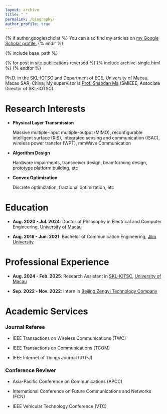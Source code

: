 ```yaml
---
layout: archive
title: " "
permalink: /biography/
author_profile: true
---
```


{% if author.googlescholar %}
  You can also find my articles on <u><a href="{{author.googlescholar}}">my Google Scholar profile</a>.</u>
{% endif %}

{% include base_path %}

{% for post in site.publications reversed %}
  {% include archive-single.html %}
{% endfor %}

 Ph.D. in the [SKL-IOTSC](https://skliotsc.um.edu.mo/) and Department of ECE, University of Macau, Macao SAR, China; My supervisor is [Prof. Shaodan Ma](https://www.fst.um.edu.mo/personal/shaodanma/) (SMIEEE, Associate Director of SKL-IOTSC).  

<!-- Here is my resume. [CV-CN](https://jintaoww.github.io/files/CV_Zn_Jintao.pdf)  [CV-EN](https://jintaoww.github.io/files/CV_En_Jintao.pdf)-->


<!-- My research interests include massive multiple-input multiple-output (MIMO), reconfigurable intelligent surface (RIS), integrated sensing and communication (ISAC), mmWave communication, transceiver design, hardware impairments, convex optimization, and wireless communication prototype. -->

# Research Interests

- **Physical Layer Transmission**
  
  Massive multiple-input multiple-output (MIMO), reconfigurable intelligent surface (RIS), integrated sensing and communication (ISAC), wireless power transfer (WPT), mmWave Communication

- **Algorithm Design**

  Hardware impairments, transceiver design, beamforming design, prototype platform building, etc

- **Convex Optimization**

  Discrete optimization, fractional optimization, etc



# Education  

- **Aug. 2020 - Jul. 2024**: Doctor of Philosophy in Electrical and Computer Engineering, [University of Macau](https://www.um.edu.mo/)  


- **Aug. 2018 - Jun. 2021**: Bachelor of Communication Engineering, [Jilin University](https://www.jlu.edu.cn/)  


# Professional Experience  
- **Aug. 2024 - Feb. 2025**: Research Assistant in [SKL-IOTSC](https://skliotsc.um.edu.mo/), [University of Macau](https://www.um.edu.mo/) 

- **Sep. 2022 - Nov. 2022**: Intern in [Beijing Zengyi Technology Company](http://www.zengyi-tech.com/wzsy)  


# Academic Services  

### Journal Referee  

- IEEE Transactions on Wireless Communications (TWC)  

- IEEE Transactions on Communications (TCOM)  

- IEEE Internet of Things Journal (IOT-J)  


### Conference Reviwer  

- Asia-Pacific Conference on Communications (APCC)  

- International Conference on Future Communications and Networks (FCN)  

- IEEE Vehicular Technology Conference (VTC)

